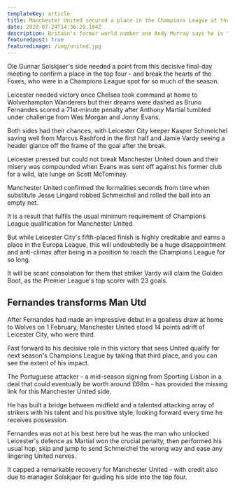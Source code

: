 ```yaml
---
templateKey: article
title: Manchester United secured a place in the Champions League at the expense of Leicester City with victory at King Power Stadium.
date: 2020-07-24T14:36:29.104Z
description: Britain's former world number one Andy Murray says he is "mentally planning" for the US Open to go ahead.
featuredpost: true
featuredimage: /img/united.jpg
---
```

Ole Gunnar Solskjaer's side needed a point from this decisive final-day meeting to confirm a place in the top four - and break the hearts of the Foxes, who were in a Champions League spot for so much of the season.

Leicester needed victory once Chelsea took command at home to Wolverhampton Wanderers but their dreams were dashed as Bruno Fernandes scored a 71st-minute penalty after Anthony Martial tumbled under challenge from Wes Morgan and Jonny Evans.

Both sides had their chances, with Leicester City keeper Kasper Schmeichel saving well from Marcus Rashford in the first half and Jamie Vardy seeing a header glance off the frame of the goal after the break.

Leicester pressed but could not break Manchester United down and their misery was compounded when Evans was sent off against his former club for a wild, late lunge on Scott McTominay.

Manchester United confirmed the formalities seconds from time when substitute Jesse Lingard robbed Schmeichel and rolled the ball into an empty net.

It is a result that fulfils the usual minimum requirement of Champions League qualification for Manchester United.

But while Leicester City's fifth-placed finish is highly creditable and earns a place in the Europa League, this will undoubtedly be a huge disappointment and anti-climax after being in a position to reach the Champions League for so long.

It will be scant consolation for them that striker Vardy will claim the Golden Boot, as the Premier League's top scorer with 23 goals.

## Fernandes transforms Man Utd

After Fernandes had made an impressive debut in a goalless draw at home to Wolves on 1 February, Manchester United stood 14 points adrift of Leicester City, who were third.

Fast forward to his decisive role in this victory that sees United qualify for next season's Champions League by taking that third place, and you can see the extent of his impact.

The Portuguese attacker - a mid-season signing from Sporting Lisbon in a deal that could eventually be worth around £68m - has provided the missing link for this Manchester United side.

He has built a bridge between midfield and a talented attacking array of strikers with his talent and his positive style, looking forward every time he receives possession.

Fernandes was not at his best here but he was the man who unlocked Leicester's defence as Martial won the crucial penalty, then performed his usual hop, skip and jump to send Schmeichel the wrong way and ease any lingering United nerves.

It capped a remarkable recovery for Manchester United - with credit also due to manager Solskjaer for guiding his side into the top four.
